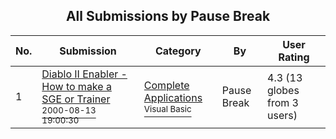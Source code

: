 ﻿<div align="center">

## All Submissions by Pause Break

</div>

No.  | Submission | Category | By   | User Rating
---- | ---------- | -------- | ---- | -----------
1 | [Diablo II Enabler \- How to make a SGE or Trainer<br /><sup>2000-08-13 19:00:30</sup>](https://github.com/Planet-Source-Code/pause-break-diablo-ii-enabler-how-to-make-a-sge-or-trainer__1-10689) | [Complete Applications<br /><sup>Visual Basic</sup>](../ByCategory/complete-applications__1-27.md) | Pause Break | 4.3 (13 globes from 3 users)
